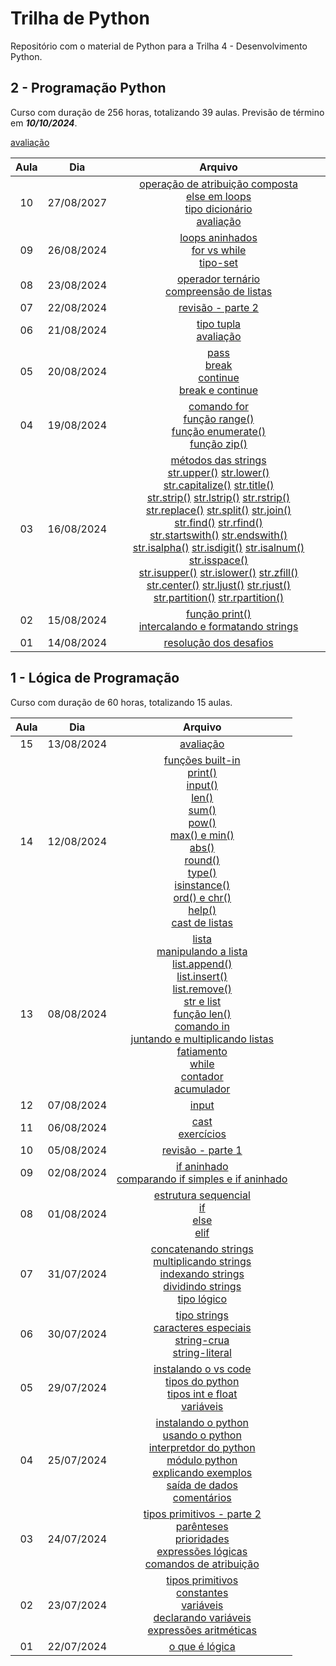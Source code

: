 # Trilha de Python

Repositório com o material de Python para a Trilha 4 - Desenvolvimento Python.

## 2 - Programação Python

Curso com duração de 256 horas, totalizando 39 aulas. Previsão de término em ***10/10/2024***.

[avaliação](2.programacao-python/avaliacao.md)

| Aula | Dia | Arquivo |
| :----: | :----: | :----: |
| 10 | 27/08/2027 | [operação de atribuição composta]()<br>[else em loops]()<br>[tipo dicionário]()<br>[avaliação]() |
| 09 | 26/08/2024 | [loops aninhados](2.programacao-python/estruturas-repeticao.md#loops-aninhados)<br>[for vs while](2.programacao-python/estruturas-repeticao.md#for-vs-while)<br>[tipo-set](2.programacao-python/tipo-set.md) |
| 08 | 23/08/2024 | [operador ternário](2.programacao-python/opererador-ternario.md)<br>[compreensão de listas](2.programacao-python/compreensao-listas.md) |
| 07 | 22/08/2024 | [revisão - parte 2](2.programacao-python/revisao-parte-2.md) |
| 06 | 21/08/2024 | [tipo tupla](2.programacao-python/tipo-tupla.md)<br>[avaliação](2.programacao-python/avaliacao.md) |
| 05 | 20/08/2024 | [pass](2.programacao-python/comandos-built-in.md#pass)<br>[break](2.programacao-python/comandos-built-in.md#break)<br>[continue](2.programacao-python/comandos-built-in.md#continue)<br>[break e continue](2.programacao-python/comandos-built-in.md#break-e-continue) |
| 04 | 19/08/2024 | [comando for](2.programacao-python/estruturas-repeticao.md#for)<br>[função range()](2.programacao-python/funcoes-built-in.md#range)<br>[função enumerate()](2.programacao-python/funcoes-built-in.md#enumerate)<br>[função zip()](2.programacao-python/funcoes-built-in.md#zip)
| 03 | 16/08/2024 | [métodos das strings](2.programacao-python/tipo-string.md)<br>[str.upper()](2.programacao-python/tipo-string.md#strupper) [str.lower()](2.programacao-python/tipo-string.md#strlower)<br>[str.capitalize()](2.programacao-python/tipo-string.md#strcapitalize) [str.title()](2.programacao-python/tipo-string.md#strtitle)<br>[str.strip()](2.programacao-python/tipo-string.md#strstrip) [str.lstrip()](2.programacao-python/tipo-string.md#strlstrip) [str.rstrip()](2.programacao-python/tipo-string.md#strrstrip)<br>[str.replace()](2.programacao-python/tipo-string.md#strreplace) [str.split()](2.programacao-python/tipo-string.md#strsplit) [str.join()](2.programacao-python/tipo-string.md#strjoin)<br>[str.find()](2.programacao-python/tipo-string.md#strfind) [str.rfind()](2.programacao-python/tipo-string.md#strrfind)<br>[str.startswith()](2.programacao-python/tipo-string.md#strstartswith) [str.endswith()](2.programacao-python/tipo-string.md#strendswith)<br>[str.isalpha()](2.programacao-python/tipo-string.md#strisalpha) [str.isdigit()](2.programacao-python/tipo-string.md#strisdigit) [str.isalnum()](2.programacao-python/tipo-string.md#strisalnum) [str.isspace()](2.programacao-python/tipo-string.md#strisspace)<br>[str.isupper()](2.programacao-python/tipo-string.md#strisupper) [str.islower()](2.programacao-python/tipo-string.md#strislower) [str.zfill()](2.programacao-python/tipo-string.md#strzfill)<br>[str.center()](2.programacao-python/tipo-string.md#strcenter) [str.ljust()](2.programacao-python/tipo-string.md#strljust) [str.rjust()](2.programacao-python/tipo-string.md#strrjust)<br>[str.partition()](2.programacao-python/tipo-string.md#strpartition) [str.rpartition()](2.programacao-python/tipo-string.md#strrpartition) |
| 02 | 15/08/2024 | [função print()](2.programacao-python/funcoes-built-in.md#print)<br>[intercalando e formatando strings](2.programacao-python/intercalando-formatando-strings.md)
| 01 | 14/08/2024 | [resolução dos desafios](1.logica-programacao/avaliacao/desafio.md) |

## 1 - Lógica de Programação

Curso com duração de 60 horas, totalizando 15 aulas.

| Aula | Dia | Arquivo |
| :----: | :----: | :----: |
| 15 | 13/08/2024 | [avaliação](1.logica-programacao/avaliacao/desafio.md) |
| 14 | 12/08/2024 | [funções built-in](2.programacao-python/funcoes-built-in.md)<br>[print()](2.programacao-python/funcoes-built-in.md#print)<br>[input()](2.programacao-python/funcoes-built-in.md#input)<br>[len()](1.logica-programacao/comandos-built-in.md#len)<br>[sum()](2.programacao-python/funcoes-built-in.md#sum)<br>[pow()](2.programacao-python/funcoes-built-in.md#pow)<br>[max() e min()](2.programacao-python/funcoes-built-in.md#max-e-min)<br>[abs()](2.programacao-python/funcoes-built-in.md#abs)<br>[round()](2.programacao-python/funcoes-built-in.md#round)<br>[type()](2.programacao-python/funcoes-built-in.md#type)<br>[isinstance()](2.programacao-python/funcoes-built-in.md#isinstance)<br>[ord() e chr()](2.programacao-python/funcoes-built-in.md#ord-e-chr)<br>[help()](2.programacao-python/funcoes-built-in.md#help)<br>[cast de listas](2.programacao-python/tipo-lista.md#cast-de-listas) |
| 13 | 08/08/2024 | [lista](2.programacao-python/tipo-lista.md)<br>[manipulando a lista](2.programacao-python/tipo-lista.md#manipulando-a-lista)<br>[list.append()](2.programacao-python/tipo-lista.md#listappend)<br>[list.insert()](2.programacao-python/tipo-lista.md#listinsert)<br>[list.remove()](2.programacao-python/tipo-lista.md#listpop)<br>[str e list](2.programacao-python/tipo-lista.md#str-e-list)<br>[função len()](2.programacao-python/comandos-built-in.md#len)<br>[comando in](2.programacao-python/comandos-built-in.md#in)<br>[juntando e multiplicando listas](2.programacao-python/tipo-lista.md#juntando-e-multiplicando-listas)<br>[fatiamento](2.programacao-python/tipo-lista.md#fatiamento)<br>[while](2.programacao-python/estruturas-repeticao.md#while)<br>[contador](2.programacao-python/estruturas-repeticao.md#contador)<br>[acumulador](2.programacao-python/estruturas-repeticao.md#acumulador) |
| 12 | 07/08/2024 | [input](1.logica-programacao/input.md) |
| 11 | 06/08/2024 | [cast](1.logica-programacao/cast.md)<br>[exercícios](1.logica-programacao/revisao-parte-1#exercícios.md) |
| 10 | 05/08/2024 | [revisão - parte 1](1.logica-programacao/revisao-parte-1.md) |
| 09 | 02/08/2024 | [if aninhado](1.logica-programacao/condicionais-if-elif-else.md#if-aninhado)<br>[comparando if simples e if aninhado](1.logica-programacao/condicionais-if-elif-else.md#comparando-if-simples-e-if-aninhado) |
| 08 | 01/08/2024 | [estrutura sequencial](1.logica-programacao/condicionais-if-elif-else.md#estrutura-sequencial)<br>[if](1.logica-programacao/condicionais-if-elif-else.md#if)<br>[else](1.logica-programacao/condicionais-if-elif-else.md#else)<br>[elif](1.logica-programacao/condicionais-if-elif-else.md#elif) |
| 07 | 31/07/2024 | [concatenando strings](2.programacao-python/tipo-string.md#concatenando-strings)<br>[multiplicando strings](2.programacao-python/tipo-string.md#multiplicando-strings)<br>[indexando strings](2.programacao-python/tipo-string.md#indexando-strings)<br>[dividindo strings](2.programacao-python/tipo-string.md#dividindo-strings)<br>[tipo lógico](1.logica-programacao/tipos-python.md#tipo-lógico) |
| 06 | 30/07/2024 | [tipo strings](2.programacao-python/tipo-string.md)<br>[caracteres especiais](2.programacao-python/tipo-string.md#caracteres-especiais)<br>[string-crua](2.programacao-python/tipo-string.md#string-crua)<br>[string-literal](2.programacao-python/tipo-string.md#string-literal) |
| 05 | 29/07/2024 | [instalando o vs code](1.logica-programacao/instalando-vscode.md)<br>[tipos do python](1.logica-programacao/tipos-python.md)<br>[tipos int e float](1.logica-programacao/tipos-python.md#tipos-int-e-float)<br>[variáveis](1.logica-programacao/tipos-python.md#variáveis) |
| 04 | 25/07/2024 | [instalando o python](1.logica-programacao/instalando-python.md)<br>[usando o python](1.logica-programacao/usando-python.md)<br>[interpretdor do python](1.logica-programacao/usando-python.md#interpretador-python)<br>[módulo python](1.logica-programacao/usando-python.md#módulo-python)<br>[explicando exemplos](1.logica-programacao/usando-python.md#explicando-exemplos)<br>[saída de dados](1.logica-programacao/usando-python.md#saída-de-dados)<br>[comentários](1.logica-programacao/usando-python.md#comentários) |
| 03 | 24/07/2024 | [tipos primitivos - parte 2](1.logica-programacao/tipos-primitivos.md)<br>[parênteses](1.logica-programacao/tipos-primitivos.md#parênteses)<br>[prioridades](1.logica-programacao/tipos-primitivos.md#prioridades)<br>[expressões lógicas](1.logica-programacao/tipos-primitivos.md#expressões-lógicas) <br>[comandos de atribuição](1.logica-programacao/tipos-primitivos.md#comandos-de-atribuição) |
| 02 | 23/07/2024 | [tipos primitivos](1.logica-programacao/tipos-primitivos.md)<br>[constantes](1.logica-programacao/tipos-primitivos.md#constantes)<br>[variáveis](1.logica-programacao/tipos-primitivos.md#variáveis)<br>[declarando variáveis](1.logica-programacao/tipos-primitivos.md#declarando-variáveis)<br>[expressões aritméticas](1.logica-programacao/tipos-primitivos.md#expressões-aritméticas) |
| 01 | 22/07/2024 | [o que é lógica](1.logica-programacao/o-que-eh-logica.md) |
